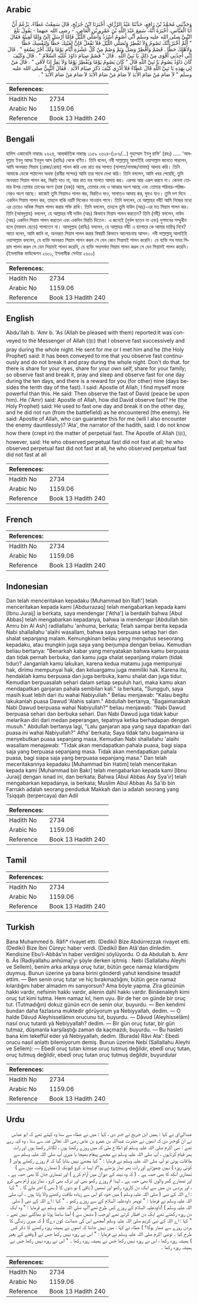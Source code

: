 ## Arabic


<div dir="rtl" lang="ar" style={{fontSize:'larger',backgroundColor:'#f8f9fa',padding:20}}>
وَحَدَّثَنِي مُحَمَّدُ بْنُ رَافِعٍ، حَدَّثَنَا عَبْدُ الرَّزَّاقِ، أَخْبَرَنَا ابْنُ جُرَيْجٍ، قَالَ سَمِعْتُ عَطَاءً، يَزْعُمُ أَنَّ أَبَا الْعَبَّاسِ، أَخْبَرَهُ أَنَّهُ، سَمِعَ عَبْدَ اللَّهِ بْنَ عَمْرِو بْنِ الْعَاصِ، - رضى الله عنهما - يَقُولُ بَلَغَ النَّبِيَّ صلى الله عليه وسلم أَنِّي أَصُومُ أَسْرُدُ وَأُصَلِّي اللَّيْلَ فَإِمَّا أَرْسَلَ إِلَىَّ وَإِمَّا لَقِيتُهُ فَقَالَ ‏"‏ أَلَمْ أُخْبَرْ أَنَّكَ تَصُومُ وَلاَ تُفْطِرُ وَتُصَلِّي اللَّيْلَ فَلاَ تَفْعَلْ فَإِنَّ لِعَيْنِكَ حَظًّا وَلِنَفْسِكَ حَظًّا وَلأَهْلِكَ حَظًّا ‏.‏ فَصُمْ وَأَفْطِرْ وَصَلِّ وَنَمْ وَصُمْ مِنْ كُلِّ عَشْرَةِ أَيَّامٍ يَوْمًا وَلَكَ أَجْرُ تِسْعَةٍ ‏"‏ ‏.‏ قَالَ إِنِّي أَجِدُنِي أَقْوَى مِنْ ذَلِكَ يَا نَبِيَّ اللَّهِ ‏.‏ قَالَ ‏"‏ فَصُمْ صِيَامَ دَاوُدَ عَلَيْهِ السَّلاَمُ ‏"‏ ‏.‏ قَالَ وَكَيْفَ كَانَ دَاوُدُ يَصُومُ يَا نَبِيَّ اللَّهِ قَالَ ‏"‏ كَانَ يَصُومُ يَوْمًا وَيُفْطِرُ يَوْمًا وَلاَ يَفِرُّ إِذَا لاَقَى ‏"‏ ‏.‏ قَالَ مَنْ لِي بِهَذِهِ يَا نَبِيَّ اللَّهِ قَالَ عَطَاءٌ فَلاَ أَدْرِي كَيْفَ ذَكَرَ صِيَامَ الأَبَدِ ‏.‏ فَقَالَ النَّبِيُّ صلى الله عليه وسلم ‏"‏ لاَ صَامَ مَنْ صَامَ الأَبَدَ لاَ صَامَ مَنْ صَامَ الأَبَدَ لاَ صَامَ مَنْ صَامَ الأَبَدَ ‏"‏ ‏.‏
</div>
<div style={{backgroundColor:'#f8f9fa',padding:20, marginBottom: 10}}><table> <thead> <tr> <th>References:</th> <th></th> </tr> </thead> <tbody><tr><td>Hadith No</td><td>2734</td></tr><tr><td>Arabic No</td><td>1159.06</td></tr><tr><td>Reference</td><td>Book 13 Hadith 240</td></tr></tbody></table></div>

## Bengali


<div dir="ltr" lang="bn" style={{fontSize:'larger',backgroundColor:'#f8f9fa',padding:20}}>
হাদিস একাডেমি নাম্বারঃ ২৬২৪, আন্তর্জাতিক নাম্বারঃ ১১৫৯ ২৬২৪-(১৮৬/...) মুহাম্মাদ ইবনু রাফি' (রহঃ) ..... 'আবদুল্লাহ ইবনু আমর ইবনুল আস (রাযিঃ) থেকে বর্ণিত। তিনি বলেন, নবী সাল্লাল্লাহু আলাইহি ওয়াসাল্লাম জানতে পারলেন, আমি অনবরত সিয়াম (রোজা/রোযা) পালন করি এবং রাত ভর সালাত (সালাত/নামাজ/নামায) আদায় করি। তিনি আমাকে ডেকে পাঠালেন অথবা (রাবীর সন্দেহ) আমি তার সাথে দেখা করি। তিনি বললেন, আমি খবর পেয়েছি, তুমি অনবরত সিয়াম পালন কর, বিরতি দাও না, আর রাত ভর সালাত আদায় কর। এরপর আর এরূপ করবে না। কেননা তোমার উপর তোমার চোখের অংশ (হাক্ব (হক)) আছে, তোমার দেহ ও আত্মার অংশ আছে এবং তোমার পরিবার-পরিজনেরও অংশ আছে। কাজেই তুমি সিয়ামও পালন কর, বিরতিও দাও, সালাতও আদায় কর, ঘুমও যাও। তুমি দশ দিনে একদিন সিয়াম পালন কর, তাহলে বাকি নয়টি দিনেরও সাওয়াব পাবে। তিনি বললেন, হে আল্লাহর নবী! আমি নিজের মধ্যে এর চেয়েও অধিক সিয়াম পালন করার শক্তি রাখি। তিনি বললেন, তাহলে তুমি দাউদ (আঃ)-এর মত সিয়াম পালন কর। তিনি (আবদুল্লাহ) বললেন, হে আল্লাহর নবী দাউদ (আঃ) কিভাবে সিয়াম পালন করতেন? তিনি (নবী) বললেন, দাউদ (আঃ) একদিন সিয়াম পালন করতেন এবং একদিন বিরতি দিতেন। এ জন্যেই (দুর্বল হতেন না এবং) দুশমনের সম্মুখীন হলে (ময়দান ছেড়ে) পালাতেন না। আবদুল্লাহ (রাযিঃ) বললেন, হে আল্লাহর নবী! এ ব্যাপারে কে আমার দায়িত্ব নিবে? আতা বলেন, আমি জানি না, অনবরত সিয়াম পালন করার বিষয়টি কিভাবে আলোচনায় আসল। নবী সাল্লাল্লাহু আলাইহি ওয়াসাল্লাম বললেন, যে ব্যক্তি অনবরত সিয়াম পালন করল সে যেন কোন সিয়ামই পালন করেনি। যে ব্যক্তি সব সময় সিয়াম পালন করল সে যেন সিয়ামই পালন করেনি, যে ব্যক্তি সদাসর্বদা সিয়াম পালন করল সে যেন সিয়ামই পালন করেনি। (ইসলামিক ফাউন্ডেশন ২৬০১, ইসলামীক সেন্টার ২৬০০)
</div>
<div style={{backgroundColor:'#f8f9fa',padding:20, marginBottom: 10}}><table> <thead> <tr> <th>References:</th> <th></th> </tr> </thead> <tbody><tr><td>Hadith No</td><td>2734</td></tr><tr><td>Arabic No</td><td>1159.06</td></tr><tr><td>Reference</td><td>Book 13 Hadith 240</td></tr></tbody></table></div>

## English


<div dir="ltr" lang="en" style={{fontSize:'larger',backgroundColor:'#f8f9fa',padding:20}}>
Abdu'llah b. 'Amr b. 'As (Allah be pleased with them) reported:It was conveyed to the Messenger of Allah (ﷺ) that I observe fast successively and pray during the whole night. He sent for me or I met him and he (the Holy Prophet) said: It has been conveyed to me that you observe fast continuously and do not break it and pray during the whole night. Don't do that. for there is share for your eyes, share for your own self, share for your family; so observe fast and break it, pray and sleep and observe fast for one day during the ten days, and there is a reward for you (for other) nine (days besides the tenth day of the fast). I said: Apostle of Allah, I find myself more powerful than this. He said: Then observe the fast of David (peace be upon him). He ('Amr) said: Apostle of Allah, how did David observe fast? He (the Holy Prophet) said: He used to fast one day and break it on the other day, and he did not run (from the battlefield) as he encountered (the enemy). He said: Apostle of Allah, who can guarantee this for me (will I also encounter the enemy dauntlessly)? 'Ata', the narrator of the hadith, said: I do not know how there (crept in) the matter of perpetual fast. The Apostle of Allah (ﷺ), however, said: He who observed perpetual fast did not fast at all; he who observed perpetual fast did not fast at all, he who observed perpetual fast did not fast at all
</div>
<div style={{backgroundColor:'#f8f9fa',padding:20, marginBottom: 10}}><table> <thead> <tr> <th>References:</th> <th></th> </tr> </thead> <tbody><tr><td>Hadith No</td><td>2734</td></tr><tr><td>Arabic No</td><td>1159.06</td></tr><tr><td>Reference</td><td>Book 13 Hadith 240</td></tr></tbody></table></div>

## French


<div dir="ltr" lang="fr" style={{fontSize:'larger',backgroundColor:'#f8f9fa',padding:20}}>

</div>
<div style={{backgroundColor:'#f8f9fa',padding:20, marginBottom: 10}}><table> <thead> <tr> <th>References:</th> <th></th> </tr> </thead> <tbody><tr><td>Hadith No</td><td>2734</td></tr><tr><td>Arabic No</td><td>1159.06</td></tr><tr><td>Reference</td><td>Book 13 Hadith 240</td></tr></tbody></table></div>

## Indonesian


<div dir="ltr" lang="id" style={{fontSize:'larger',backgroundColor:'#f8f9fa',padding:20}}>
Dan telah menceritakan kepadaku [Muhammad bin Rafi'] telah menceritakan kepada kami [Abdurrazaq] telah mengabarkan kepada kami [Ibnu Juraij] ia berkata, saya mendengar ['Atha'] ia berdalih bahwa [Abul Abbas] telah mengabarkan kepadanya, bahwa ia mendengar [Abdullah bin Amru bin Al Ash] radliallahu 'anhuma, berkata; Telah sampai berita kepada Nabi shallallahu 'alaihi wasallam, bahwa saya berpuasa setiap hari dan shalat sepanjang malam. Kemungkinan beliau yang mengutus seseorang kepadaku, atau mungkin juga saya yang berjumpa dengan beliau. Kemudian beliau bertanya: "Benarkah kabar yang menyatakan bahwa kamu berpuasa dan tidak pernah berbuka, dan kamu juga shalat sepanjang malam (tidak tidur)? Janganlah kamu lakukan, karena kedua matamu juga mempunyai hak, dirimu mempunyai hak, dan keluargamu juga memiliki hak. Karena itu, hendaklah kamu berpuasa dan juga berbuka, kamu shalat dan juga tidur. Kemudian berpuasalah sehari dalam setiap sepuluh hari, maka kamu akan mendapatkan ganjaran pahala sembilan kali." Ia berkata, "Sungguh, saya masih kuat lebih dari itu wahai Nabiyullah." Beliau menjawab: "Kalau begitu lakukanlah puasa Dawud 'Alahis salam." Abdullah bertanya, "Bagaimanakah Nabi Dawud berpuasa wahai Nabiyullah?" beliau menjawab: "Nabi Dawud berpuasa sehari dan berbuka sehari. Dan Nabi Dawud juga tidak kabur melarikan diri dari medan peperangan, tepatnya ketika berhadapan dengan musuh." Abdullah bertanya lagi, "Lalu ganjaran apa yang saya dapatkan dari puasa ini wahai Nabiyullah?" Atha' berkata; Saya tidak tahu bagaimana ia menyebutkan puasa sepanjang masa. Kemudian Nabi shallallahu 'alaihi wasallam menajawab: "Tidak akan mendapatkan pahala puasa, bagi siapa saja yang berpuasa sepanjang masa. Tidak akan mendapatkan pahala puasa, bagi siapa saja yang berpuasa sepanjang masa." Dan telah meceritakannya kepadaku [Muhammad bin Hatim] telah menceritakan kepada kami [Muhammad bin Bakr] telah mengabarkan kepada kami [Ibnu Juraij] dengan isnad ini, dan berkata; Bahwa [Abul Abbas Asy Sya'ir] telah mengabarkan kepadanya, ia berkata; Muslim Abul Abbas As Sa'ib bin Farrukh adalah seorang penduduk Makkah dan ia adalah seorang yang Tsiqqah (terpercaya) dan Adil
</div>
<div style={{backgroundColor:'#f8f9fa',padding:20, marginBottom: 10}}><table> <thead> <tr> <th>References:</th> <th></th> </tr> </thead> <tbody><tr><td>Hadith No</td><td>2734</td></tr><tr><td>Arabic No</td><td>1159.06</td></tr><tr><td>Reference</td><td>Book 13 Hadith 240</td></tr></tbody></table></div>

## Tamil


<div dir="ltr" lang="ta" style={{fontSize:'larger',backgroundColor:'#f8f9fa',padding:20}}>

</div>
<div style={{backgroundColor:'#f8f9fa',padding:20, marginBottom: 10}}><table> <thead> <tr> <th>References:</th> <th></th> </tr> </thead> <tbody><tr><td>Hadith No</td><td>2734</td></tr><tr><td>Arabic No</td><td>1159.06</td></tr><tr><td>Reference</td><td>Book 13 Hadith 240</td></tr></tbody></table></div>

## Turkish


<div dir="ltr" lang="tr" style={{fontSize:'larger',backgroundColor:'#f8f9fa',padding:20}}>
Bana Muhammed b. Râfi* rivayet etti. (Dediki) Bize Abdürrezzak rivayet etti. (Dediki) Bize İbni Cüreyc haber verdi. (Dediki) Ben Atâ'dan dinledim. Kendisine Ebu'l-Abbâs'ın haber verdiğini söylüyordu. O da Abdullah b. Amr b. Âs (Radiyallahu anhûmaj'yı şöyle derken işitmiş : Nebi (Sallallahu Aleyhi ve Sellem), benim arka arkaya oruç tutar, bütün gece namaz kılardiğımı duymuş. Bunun üzerine ya bana birini gönderdi yahut kendisine tesadüf ettim. — Ben senin oruç tutar ve hiç bırakmazlığını, bütün gece namaz kılardığını haber almadım mı sanıyorsun? Ama böyle yapma. Zîra gözünün hakkı vardır, nefsinin hakkı vardır, ailenin dahî hakkı vardır. Binâenaleyh kimi oruç tut kimi tutma. Hem namaz kıl, hem uyu. Bir de her on günde bir oruç tut. (Tutmadığın) dokuz günün ecri de senin olur, buyurdu. — Ben kendimi bundan daha fazlasına muktedir görüyorum ya Nebiyyallah, dedim. — O halde Dâvud Aleyhisselâmın orucunu tut, buyurdu. — Dâvud (Aleyhisselâm) nasıl oruç tutardı yâ Nebiyyallah? dedim. — Bir gün oruç tutar, bir gün tutmaz, düşmanla karşılaştığı zaman da kaçmazdı, buyurdu. — Bu hasleti bana kim tekeffül eder yâ Nebiyyallah, dedim. (Burada) Râvi Ata': Ebedi orucu nasıl anlattı bilemiyorum demiş. Bunun üzerine Nebi (Sallallahu Aleyhi ve Sellem): — Ebedî oruç tutan kimse oruç tutmuş değildir, ebedî oruç tutan, oruç tutmuş değildir, ebedî oruç tutan oruç tutmuş değildir, buyurdular
</div>
<div style={{backgroundColor:'#f8f9fa',padding:20, marginBottom: 10}}><table> <thead> <tr> <th>References:</th> <th></th> </tr> </thead> <tbody><tr><td>Hadith No</td><td>2734</td></tr><tr><td>Arabic No</td><td>1159.06</td></tr><tr><td>Reference</td><td>Book 13 Hadith 240</td></tr></tbody></table></div>

## Urdu


<div dir="rtl" lang="ur" style={{fontSize:'larger',backgroundColor:'#f8f9fa',padding:20}}>
عبدالرزاق نے کہا : ہمیں ابن جریج نے خبر دی ، کہا : میں نے عطاء سے سنا وہ کہتے تھے کہ ابو عباس نے ان کوخبر دی کہ انھوں نے حضرت عبداللہ بن عمرو بن عاص رضی اللہ تعالیٰ عنہ سے سنا ، وہ کہہ رہے تھے : نبی اکرم صلی اللہ علیہ وسلم کو اطلاع ملی کہ میں روزے رکھتا ہوں ، لگاتار رکھتا ہوں اور رات بھر قیام کرتاہوں ، آپ صلی اللہ علیہ وسلم نے مجھے پیغام بھیجا یا میری آپ صلی اللہ علیہ وسلم سے ملاقات ہوئی تو آپ صلی اللہ علیہ وسلم نے فرمایا : " کیا مجھے نہیں بتایا گیا کہ تم روزے رکھتے ہواور ( کوئی روزہ ) نہیں چھوڑتے اور رات بھر نماز پڑھتے ہو؟تم ایسا نہ کرو کیونکہ ( تمھارے وقت میں سے ) تمھاری آنکھ کا بھی حصہ ہے ۔ ( کہ وہ نیند کے دوران میں آرام کرے ) اور تمھاری جان کا بھی حصہ ہے ۔ اور تمھارے گھر والوں کا بھی حصہ ہے ۔ لہذا تم روزے رکھو بھی اور ترک بھی کرو ، نماز پڑو آرام بھی کرو ، اور ہردس دن میں سے ایک دن کاروزہ رکھو اور تمھیں ( باقی ) نو دنوں کا ( بھی ) اجر ملے گا ۔ " کہا : اے اللہ کے نبی ( صلی اللہ علیہ وسلم ) میں خود کو اس سے زیادہ طاقت رکھنے والا پاتا ہوں ۔ آپ صلی اللہ علیہ وسلم نے فرمایا : " توپھر داودعلیہ السلام کے سے روزے رکھو ۔ " کہا : اے اللہ کے نبی ( صلی اللہ علیہ وسلم ) !داودعلیہ السلام کے روزے کس طرح تھے؟آپ صلی اللہ علیہ وسلم نے فرمایا : " وہ ایک دن روزہ رکھتے تھے ایک دن افطار کرتے تھے اورجب ( دشمن سے ) آمنا سامنا ہوتا تو بھاگتے نہیں تھے ۔ " کہا : اے اللہ کے نبی کریم صلی اللہ علیہ وسلم !مجھے اس کی ضمانت کون دےگا ( کہ میری زندگی کا ہردن روزے سے شمار ہوگا؟ ) عطاء نے کہا : میں نہیں جانتا کہ انھوں نے ہمیشہ روزہ رکھنے کا ذکر کس طرح کیا ۔ تونبی اکرم صلی اللہ علیہ وسلم نے فرمایا : " اس نے روزہ نہیں رکھا جس نے ( وقفے کے بغیر ) ہمیشہ روزہ رکھا ، اس نے روزہ نہیں رکھا جس نے ہمیشہ روزہ رکھا ۔ " اس نے روزہ نہیں رکھا جس نے ہمیشہ روزہ رکھا ۔
</div>
<div style={{backgroundColor:'#f8f9fa',padding:20, marginBottom: 10}}><table> <thead> <tr> <th>References:</th> <th></th> </tr> </thead> <tbody><tr><td>Hadith No</td><td>2734</td></tr><tr><td>Arabic No</td><td>1159.06</td></tr><tr><td>Reference</td><td>Book 13 Hadith 240</td></tr></tbody></table></div>
